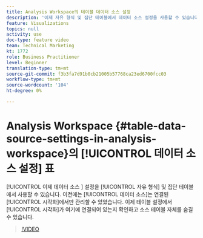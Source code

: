```yaml
---
title: Analysis Workspace의 테이블 데이터 소스 설정
description: '이제 자유 형식 및 집단 테이블에서 데이터 소스 설정을 사용할 수 있습니다. 이전에는 데이터 소스는 연결된 시각화에서만 관리할 수 있었습니다. 이제 표 설정에서 시각화가 어떤 항목에 연결되어 있는지 확인하고 소스 테이블 자체를 숨길 수 있습니다. '
feature: Visualizations
topics: null
activity: use
doc-type: feature video
team: Technical Marketing
kt: 1772
role: Business Practitioner
level: Beginner
translation-type: tm+mt
source-git-commit: f3b3fa7d91b0cb21005b57768ca23ed6700fcc03
workflow-type: tm+mt
source-wordcount: '104'
ht-degree: 0%

---
```



# Analysis Workspace {#table-data-source-settings-in-analysis-workspace}의 [!UICONTROL 데이터 소스 설정] 표

[!UICONTROL 이제 데이터 소스 ] 설정을  [!UICONTROL 자유 형식]  및   집단 테이블에서 사용할 수 있습니다. 이전에는 [!UICONTROL 데이터 소스]는 연결된 [!UICONTROL 시각화]에서만 관리할 수 있었습니다. 이제 테이블 설정에서 [!UICONTROL 시각화]가 여기에 연결되어 있는지 확인하고 소스 테이블 자체를 숨길 수 있습니다.

>[!VIDEO](https://video.tv.adobe.com/v/23558/?quality=12)
